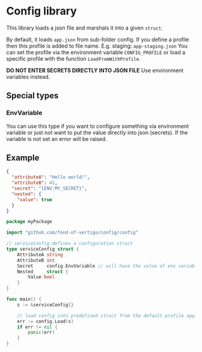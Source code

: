 # Config library

This library loads a json file and marshals it into a given `struct`.

By default, it loads `app.json` from sub-folder config. If you define a profile then this profile is added to file name.
E.g. staging: `app-staging.json`
You can set the profile via the environment variable `CONFIG_PROFILE` or load a specific profile with the function
`LoadFromWithProfile`.

**DO NOT ENTER SECRETS DIRECTLY INTO JSON FILE** Use environment variables instead.

## Special types

### EnvVariable

You can use this type if you want to configure something via environment variable or just not want to put the value
directly into json (secrets). If the variable is not set an error will be raised.

## Example

```json
{
  "attributeA": "Hello world!",
  "attributeB": 42,
  "secret": "{ENV:MY_SECRET}",
  "nested": {
    "value": true
  }
}
```

```go
package myPackage

import "github.com/fond-of-vertigo/config/config"

// serviceConfig defines a configuration struct
type serviceConfig struct {
	AttributeA string
	AttributeB int
	Secret     config.EnvVariable // will have the value of env variable MY_SECRET
	Nested     struct {
		Value bool
	}
}

func main() {
	s := &serviceConfig{}

	// load config into predefined struct from the default profile app.json
	err := config.Load(s)
	if err != nil {
		panic(err)
	}
}
```
